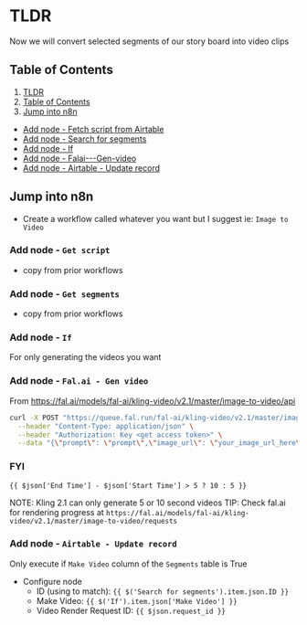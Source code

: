 # TLDR

Now we will convert selected segments of our story board into video clips

## Table of Contents

1. [TLDR](#tldr)
2. [Table of Contents](#table-of-contents)
3. [Jump into n8n](#jump-into-n8n)
  - [Add node - Fetch script from Airtable](#add-node---get-script)
  - [Add node - Search for segments](#add-node---get-segments)
  - [Add node - If](#add-node---if)
  - [Add node - Falai---Gen-video](#add-node---falai---gen-video)
  - [Add node - Airtable - Update record](#add-node---airtable---update-record)

## Jump into n8n

- Create a workflow called whatever you want but I suggest ie: `Image to Video`

### Add node - `Get script`

- copy from prior workflows

### Add node - `Get segments`

- copy from prior workflows

### Add node - `If`

For only generating the videos you want

### Add node - `Fal.ai - Gen video`

From https://fal.ai/models/fal-ai/kling-video/v2.1/master/image-to-video/api

```sh
curl -X POST "https://queue.fal.run/fal-ai/kling-video/v2.1/master/image-to-video" \
  --header "Content-Type: application/json" \
  --header "Authorization: Key <get access token>" \
  --data "{\"prompt\": \"prompt\",\"image_url\": \"your_image_url_here\",\"duration\": \"5 or 10\"}"
```

### FYI

`{{ $json['End Time'] - $json['Start Time'] > 5 ? 10 : 5 }}`

NOTE: Kling 2.1 can only generate 5 or 10 second videos
TIP: Check fal.ai for rendering progress at `https://fal.ai/models/fal-ai/kling-video/v2.1/master/image-to-video/requests`

### Add node - `Airtable - Update record`

Only execute if `Make Video` column of the `Segments` table is True

- Configure node
  - ID (using to match): `{{ $('Search for segments').item.json.ID }}`
  - Make Video: `{{ $('If').item.json['Make Video'] }}`
  - Video Render Request ID: `{{ $json.request_id }}`
